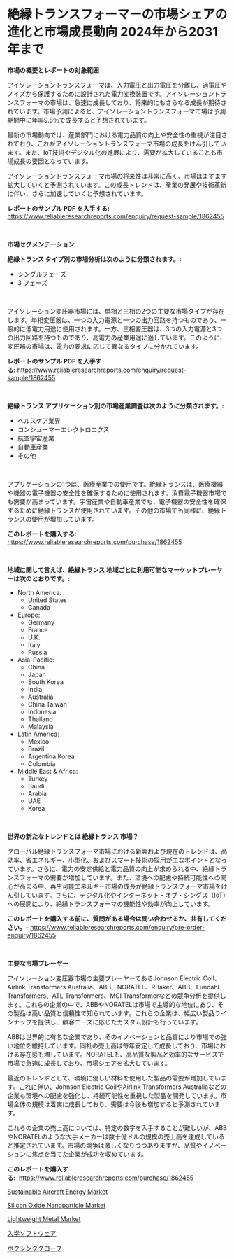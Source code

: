 <p><h1>絶縁トランスフォーマーの市場シェアの進化と市場成長動向 2024年から2031年まで</h1></p><p><strong>市場の概要とレポートの対象範囲</strong></p>
<p><p>アイソレーショントランスフォーマは、入力電圧と出力電圧を分離し、過電圧やノイズから保護するために設計された電力変換装置です。アイソレーショントランスフォーマの市場は、急速に成長しており、将来的にもさらなる成長が期待されています。市場予測によると、アイソレーショントランスフォーマ市場は予測期間中に年率9.8％で成長すると予想されています。</p><p>最新の市場動向では、産業部門における電力品質の向上や安全性の重視が注目されており、これがアイソレーショントランスフォーマ市場の成長をけん引しています。また、IoT技術やデジタル化の進展により、需要が拡大していることも市場成長の要因となっています。</p><p>アイソレーショントランスフォーマ市場の将来性は非常に高く、市場はますます拡大していくと予測されています。この成長トレンドは、産業の発展や技術革新に伴い、さらに加速していくと予想されています。</p></p>
<p><strong>レポートのサンプル PDF を入手する:</strong> <a href="https://www.reliableresearchreports.com/enquiry/request-sample/1862455">https://www.reliableresearchreports.com/enquiry/request-sample/1862455</a></p>
<p>&nbsp;</p>
<p><strong>市場セグメンテーション</strong></p>
<p><strong>絶縁トランス タイプ別の市場分析は次のように分類されます。:</strong></p>
<p><ul><li>シングルフェーズ</li><li>3 フェーズ</li></ul></p>
<p>&nbsp;</p>
<p><p>アイソレーション変圧器市場には、単相と三相の2つの主要な市場タイプが存在します。単相変圧器は、一つの入力電源と一つの出力回路を持つものであり、一般的に低電力用途に使用されます。一方、三相変圧器は、3つの入力電源と3つの出力回路を持つものであり、高電力の産業用途に適しています。このように、変圧器の市場は、電力の要求に応じて異なるタイプに分かれています。</p></p>
<p><strong>レポートのサンプル PDF を入手する:</strong>&nbsp;<a href="https://www.reliableresearchreports.com/enquiry/request-sample/1862455">https://www.reliableresearchreports.com/enquiry/request-sample/1862455</a></p>
<p>&nbsp;</p>
<p><strong> 絶縁トランス アプリケーション別の市場産業調査は次のように分類されます。:</strong></p>
<p><ul><li>ヘルスケア業界</li><li>コンシューマーエレクトロニクス</li><li>航空宇宙産業</li><li>自動車産業</li><li>その他</li></ul></p>
<p>&nbsp;</p>
<p><p>アプリケーションの1つは、医療産業での使用です。絶縁トランスは、医療機器や機器の電子機器の安全性を確保するために使用されます。消費電子機器市場でも需要が高まっています。宇宙産業や自動車産業でも、電子機器の安全性を確保するために絶縁トランスが使用されています。その他の市場でも同様に、絶縁トランスの使用が増加しています。</p></p>
<p><strong>このレポートを購入する:</strong>&nbsp; <a href="https://www.reliableresearchreports.com/purchase/1862455">https://www.reliableresearchreports.com/purchase/1862455</a></p>
<p>&nbsp;</p>
<p><strong>地域に関して言えば、絶縁トランス 地域ごとに利用可能なマーケットプレーヤーは次のとおりです。:</strong></p>
<p><ul>
    <li>
        North America:
        <ul>
            <li>United States</li>
            <li>Canada</li>
        </ul>
    </li>
    <li>
        Europe:
        <ul>
            <li>Germany</li>
            <li>France</li>
            <li>U.K.</li>
            <li>Italy</li>
            <li>Russia</li>
        </ul>
    </li>
    <li>
        Asia-Pacific:
        <ul>
            <li>China</li>
            <li>Japan</li>
            <li>South Korea</li>
            <li>India</li>
            <li>Australia</li>
            <li>China Taiwan</li>
            <li>Indonesia</li>
            <li>Thailand</li>
            <li>Malaysia</li>
        </ul>
    </li>
    <li>
        Latin America:
        <ul>
            <li>Mexico</li>
            <li>Brazil</li>
            <li>Argentina Korea</li>
            <li>Colombia</li>
        </ul>
    </li>
    <li>
        Middle East & Africa:
        <ul>
            <li>Turkey</li>
            <li>Saudi</li>
            <li>Arabia</li>
            <li>UAE</li>
            <li>Korea</li>
        </ul>
    </li>
    </ul></p>
<p>&nbsp;</p>
<p><strong>世界の新たなトレンドとは 絶縁トランス 市場？</strong></p>
<p><p>グローバル絶縁トランスフォーマ市場における新興および現在のトレンドは、高効率、省エネルギー、小型化、およびスマート技術の採用が主なポイントとなっています。さらに、電力の安定供給と電力品質の向上が求められる中、絶縁トランスフォーマの需要が増加しています。また、環境への配慮や持続可能性への関心が高まる中、再生可能エネルギー市場の成長が絶縁トランスフォーマ市場をけん引しています。さらに、デジタル化やインターネット・オブ・シングス（IoT）への展開により、絶縁トランスフォーマの機能性や効率が向上しています。</p></p>
<p><strong>このレポートを購入する前に、質問がある場合は問い合わせるか、共有してください。</strong>- <a href="https://www.reliableresearchreports.com/enquiry/pre-order-enquiry/1862455">https://www.reliableresearchreports.com/enquiry/pre-order-enquiry/1862455</a></p>
<p>&nbsp;</p>
<p><strong>主要な市場プレーヤー</strong></p>
<p><p>アイソレーション変圧器市場の主要プレーヤーであるJohnson Electric Coil、Airlink Transformers Australia、ABB、NORATEL、RBaker、ABB、Lundahl Transformers、ATL Transformers、MCI Transformerなどの競争分析を提供します。これらの企業の中で、ABBやNORATELは市場で主導的な地位にあり、その製品は高い品質と信頼性で知られています。これらの企業は、幅広い製品ラインナップを提供し、顧客ニーズに応じたカスタム設計も行っています。</p><p>ABBは世界的に有名な企業であり、そのイノベーションと品質により市場での強い地位を維持しています。同社の売上高は毎年安定して成長しており、市場における存在感も増しています。NORATELも、高品質な製品と効率的なサービスで市場で急速に成長しており、市場シェアを拡大しています。</p><p>最近のトレンドとして、環境に優しい材料を使用した製品の需要が増加しています。これに伴い、Johnson Electric CoilやAirlink Transformers Australiaなどの企業も環境への配慮を強化し、持続可能性を重視した製品を開発しています。市場全体の規模は着実に成長しており、需要は今後も増加すると予測されています。</p><p>これらの企業の売上高については、特定の数字を入手することが難しいが、ABBやNORATELのような大手メーカーは数十億ドルの規模の売上高を達成していると推定されています。市場の競争は激しくなりつつありますが、品質やイノベーションに焦点を当てた企業が成功を収めています。</p></p>
<p><strong>このレポートを購入する:</strong>&nbsp;&nbsp;<a href="https://www.reliableresearchreports.com/purchase/1862455">https://www.reliableresearchreports.com/purchase/1862455</a></p>
<p><p><a href="https://issuu.com/reportprime-2/docs/sustainable-aircraft-energy-market-size-2030.pptx">Sustainable Aircraft Energy Market</a></p><p><a href="https://github.com/luckyshygirl/Market-Research-Report-List-3/blob/main/silicon-oxide-nanoparticle-market.md">Silicon Oxide Nanoparticle Market</a></p><p><a href="https://github.com/vimar16th/Market-Research-Report-List-3/blob/main/lightweight-metal-market.md">Lightweight Metal Market</a></p><p><a href="https://medium.com/@reyeshowell655/%E5%85%A5%E5%AD%A6%E3%82%BD%E3%83%95%E3%83%88%E3%82%A6%E3%82%A7%E3%82%A2%E5%B8%82%E5%A0%B4%E8%AA%BF%E6%9F%BB%E5%A0%B1%E5%91%8A%E6%9B%B8-%E3%81%9D%E3%81%AE%E6%AD%B4%E5%8F%B2%E3%81%A82024%E5%B9%B4%E3%81%8B%E3%82%892031%E5%B9%B4%E3%81%BE%E3%81%A7%E3%81%AE%E4%BA%88%E6%B8%AC-fd315a152219">入学ソフトウェア</a></p><p><a href="https://medium.com/@arimuller2009/%E3%83%9C%E3%82%AF%E3%82%B7%E3%83%B3%E3%82%B0%E3%82%B0%E3%83%AD%E3%83%BC%E3%83%96%E5%B8%82%E5%A0%B4%E8%A6%8F%E6%A8%A1%E3%81%AF-%E3%82%B0%E3%83%AD%E3%83%BC%E3%83%90%E3%83%AB%E7%94%A3%E6%A5%AD%E3%81%AB%E3%81%8A%E3%81%91%E3%82%8B%E6%9C%80%E9%81%A9%E3%81%AA%E3%83%9E%E3%83%BC%E3%82%B1%E3%83%86%E3%82%A3%E3%83%B3%E3%82%B0%E3%83%81%E3%83%A3%E3%83%8D%E3%83%AB%E3%82%92%E6%98%8E%E3%82%89%E3%81%8B%E3%81%AB%E3%81%97%E3%81%BE%E3%81%99-7c1f200c79e3">ボクシンググローブ</a></p></p>
